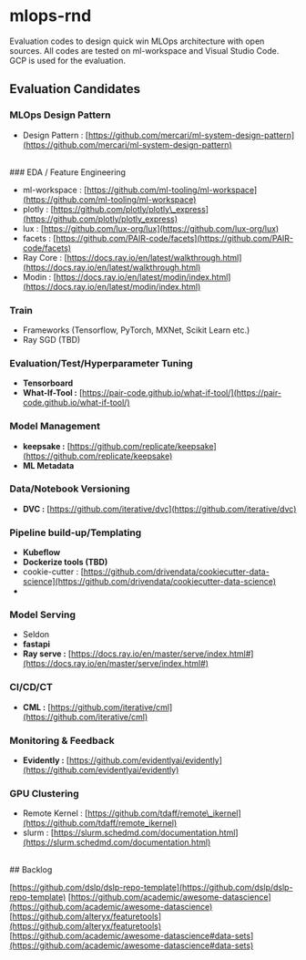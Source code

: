 # mlops-rnd

Evaluation codes to design quick win MLOps architecture with open sources. All codes are tested on ml-workspace and Visual Studio Code. GCP is used for the evaluation.
<br>
## Evaluation Candidates

### MLOps Design Pattern

* Design Pattern : [https://github.com/mercari/ml-system-design-pattern](https://github.com/mercari/ml-system-design-pattern)

<br>
### EDA / Feature Engineering

* ml-workspace : [https://github.com/ml-tooling/ml-workspace](https://github.com/ml-tooling/ml-workspace)
* plotly : [https://github.com/plotly/plotly\_express](https://github.com/plotly/plotly_express)
* lux : [https://github.com/lux-org/lux](https://github.com/lux-org/lux)
* facets : [https://github.com/PAIR-code/facets](https://github.com/PAIR-code/facets)
* Ray Core : [https://docs.ray.io/en/latest/walkthrough.html](https://docs.ray.io/en/latest/walkthrough.html)
* Modin : [https://docs.ray.io/en/latest/modin/index.html](https://docs.ray.io/en/latest/modin/index.html)

### Train

* Frameworks (Tensorflow, PyTorch, MXNet, Scikit Learn etc.)
* Ray SGD (TBD)

### Evaluation/Test/Hyperparameter Tuning

* **Tensorboard**
* **What-If-Tool :** [https://pair-code.github.io/what-if-tool/](https://pair-code.github.io/what-if-tool/)

### Model Management

* **keepsake :** [https://github.com/replicate/keepsake](https://github.com/replicate/keepsake)
* **ML Metadata**

### Data/Notebook Versioning

* **DVC :** [https://github.com/iterative/dvc](https://github.com/iterative/dvc)

### Pipeline build-up/Templating

* **Kubeflow**
* **Dockerize tools (TBD)**
* cookie-cutter : [https://github.com/drivendata/cookiecutter-data-science](https://github.com/drivendata/cookiecutter-data-science)
*

### Model Serving

* Seldon
* **fastapi**
* **Ray serve :** [https://docs.ray.io/en/master/serve/index.html#](https://docs.ray.io/en/master/serve/index.html#)

### CI/CD/CT

* **CML :** [https://github.com/iterative/cml](https://github.com/iterative/cml)

### Monitoring & Feedback

* **Evidently :** [https://github.com/evidentlyai/evidently](https://github.com/evidentlyai/evidently)

### GPU Clustering

* Remote Kernel : [https://github.com/tdaff/remote\_ikernel](https://github.com/tdaff/remote_ikernel)
* slurm : [https://slurm.schedmd.com/documentation.html](https://slurm.schedmd.com/documentation.html)

<br>
## Backlog

[https://github.com/dslp/dslp-repo-template](https://github.com/dslp/dslp-repo-template)
[https://github.com/academic/awesome-datascience](https://github.com/academic/awesome-datascience)
[https://github.com/alteryx/featuretools](https://github.com/alteryx/featuretools)
[https://github.com/academic/awesome-datascience#data-sets](https://github.com/academic/awesome-datascience#data-sets)

<br>
<br>
